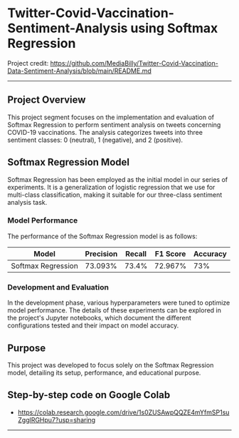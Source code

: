 # Twitter-Covid-Vaccination-Sentiment-Analysis using Softmax Regression
Project credit: https://github.com/MediaBilly/Twitter-Covid-Vaccination-Data-Sentiment-Analysis/blob/main/README.md

---

## Project Overview

This project segment focuses on the implementation and evaluation of Softmax Regression to perform sentiment analysis on tweets concerning COVID-19 vaccinations. The analysis categorizes tweets into three sentiment classes: 0 (neutral), 1 (negative), and 2 (positive).

## Softmax Regression Model

Softmax Regression has been employed as the initial model in our series of experiments. It is a generalization of logistic regression that we use for multi-class classification, making it suitable for our three-class sentiment analysis task. 

### Model Performance

The performance of the Softmax Regression model is as follows:

| Model               | Precision | Recall  | F1 Score | Accuracy |
|---------------------|-----------|---------|----------|----------|
| Softmax Regression  | 73.093%   | 73.4%   | 72.967%  | 73%      |

### Development and Evaluation

In the development phase, various hyperparameters were tuned to optimize model performance. The details of these experiments can be explored in the project's Jupyter notebooks, which document the different configurations tested and their impact on model accuracy.

## Purpose

This project was developed to focus solely on the Softmax Regression model, detailing its setup, performance, and educational purpose.


## Step-by-step code on Google Colab
- https://colab.research.google.com/drive/1s0ZUSAwpQQZE4mYfmSP1suZgglRGHpu7?usp=sharing

---


